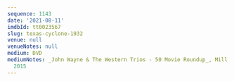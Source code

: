 ```yaml
---
sequence: 1143
date: '2021-08-11'
imdbId: tt0023567
slug: texas-cyclone-1932
venue: null
venueNotes: null
medium: DVD
mediumNotes: _John Wayne & The Western Trios - 50 Movie Roundup_, Mill Creek Entertainment,
  2015
---
```



